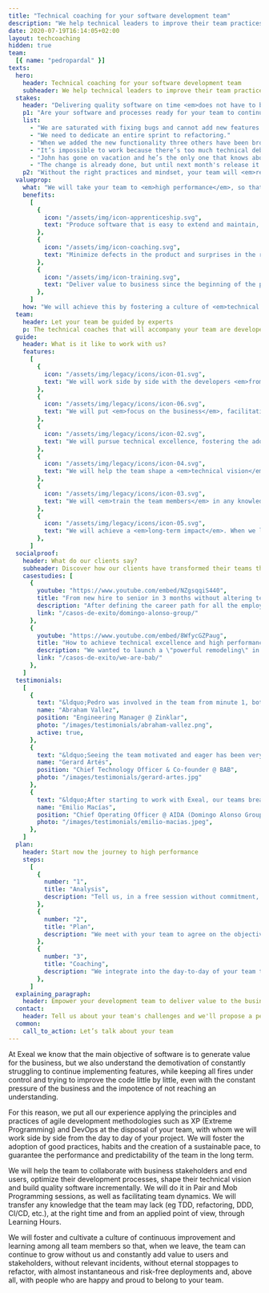 ```yaml
---
title: "Technical coaching for your software development team"
description: "We help technical leaders to improve their team practices to accelerate software delivery and eliminate bugs."
date: 2020-07-19T16:14:05+02:00
layout: techcoaching
hidden: true
team:
  [{ name: "pedropardal" }]
texts:
  hero:
    header: Technical coaching for your software development team
    subheader: We help technical leaders to improve their team practices to accelerate software delivery and eliminate bugs.
  stakes:
    header: "Delivering quality software on time <em>does not have to be painful</em>."
    p1: "Are your software and processes ready for your team to continuously deliver value, meeting deadlines? Or instead you can hear things like..."
    list:
      - "We are saturated with fixing bugs and cannot add new features."
      - "We need to dedicate an entire sprint to refactoring."
      - "When we added the new functionality three others have been broken."
      - "It’s impossible to work because there’s too much technical debt."
      - "John has gone on vacation and he’s the only one that knows about this topic."
      - "The change is already done, but until next month's release it won’t reach production."
    p2: "Without the right practices and mindset, your team will <em>remain slow, drowned with issues and frustrated</em>."
  valueprop:
    what: "We will take your team to <em>high performance</em>, so that they will be able to…"
    benefits:
      [
        {
          icon: "/assets/img/icon-apprenticeship.svg",
          text: "Produce software that is easy to extend and maintain, delivered to market on time.",
        },
        {
          icon: "/assets/img/icon-coaching.svg",
          text: "Minimize defects in the product and surprises in the releases.",
        },
        {
          icon: "/assets/img/icon-training.svg",
          text: "Deliver value to business since the beginning of the project and constantly",
        },
      ]
    how: "We will achieve this by fostering a culture of <em>technical excellence</em>, <em>collaboration</em> and <em>continuous improvement</em>."
  team:
    header: Let your team be guided by experts
    p: The technical coaches that will accompany your team are developers and technical leaders with broad experience working in high-performance teams.
  guide:
    header: What is it like to work with us?
    features:
      [
        {
          icon: "/assets/img/legacy/icons/icon-01.svg",
          text: "We will work side by side with the developers <em>from the trenches</em> of your project, with Pair/Mob programming sessions.",
        },
        {
          icon: "/assets/img/legacy/icons/icon-06.svg",
          text: "We will put <em>focus on the business</em>, facilitating collaboration between developers and stakeholders to continuously deliver value.",
        },
        {
          icon: "/assets/img/legacy/icons/icon-02.svg",
          text: "We will pursue technical excellence, fostering the adoption of <em>best technical practices</em> (such as Agile, XP, DevOps) and habits aimed at adopting a sustainable pace.",
        },
        {
          icon: "/assets/img/legacy/icons/icon-04.svg",
          text: "We will help the team shape a <em>technical vision</em> that enables business innovation.",
        },
        {
          icon: "/assets/img/legacy/icons/icon-03.svg",
          text: "We will <em>train the team members</em> in any knowledge and skills that they may be lacking, at the right time and from a practical point of view, through Learning Hours.",
        },
        {
          icon: "/assets/img/legacy/icons/icon-05.svg",
          text: "We will achieve a <em>long-term impact</em>. When we leave, the achieved culture and mindset shifts will last.",
        },
      ]
  socialproof:
    header: What do our clients say?
    subheader: Discover how our clients have transformed their teams thanks to our coaching and training services
    casestudies: [
      {
        youtube: "https://www.youtube.com/embed/NZgsqqiS440",
        title: "From new hire to senior in 3 months without altering team productivity",
        description: "After defining the career path for all the employees of AIDA's engineering department, they identify the need of finding mid level talent to incorporate to their teams.",
        link: "/casos-de-exito/domingo-alonso-group/"
      },
      {
        youtube: "https://www.youtube.com/embed/8WfycGZPaug",
        title: "How to achieve technical excellence and high performance in 3 months",
        description: "We wanted to launch a \"powerful remodeling\" in our product development and it was necessary for our team to learn new skills and get training.",
        link: "/casos-de-exito/we-are-bab/"
      },
    ]
  testimonials:
    [
      {
        text: "&ldquo;Pedro was involved in the team from minute 1, both in the product and in the technical part, being a key player in the great systemic improvement that the team experienced, helping not only in technical details but also in interactions, relationships and other team dynamics.&rdquo;",
        name: "Abraham Vallez",
        position: "Engineering Manager @ Zinklar",
        photo: "/images/testimonials/abraham-vallez.png",
        active: true,
      },
      {
        text: "&ldquo;Seeing the team motivated and eager has been very positive. The team wins, the company wins, and the employees also win on a personal level, since they get extra learning and training that has a very positive return.&rdquo;",
        name: "Gerard Artés",
        position: "Chief Technology Officer & Co-founder @ BAB",
        photo: "/images/testimonials/gerard-artes.jpg"
      },
      {
        text: "&ldquo;After starting to work with Exeal, our teams breathe learning, questions, readings... The main success is to retain our professionals and help them grow.&rdquo;",
        name: "Emilio Macías",
        position: "Chief Operating Officer @ AIDA (Domingo Alonso Group)",
        photo: "/images/testimonials/emilio-macias.jpeg",
      },
    ]
  plan:
    header: Start now the journey to high performance
    steps:
      [
        {
          number: "1",
          title: "Analysis",
          description: "Tell us, in a free session without commitment, what are the challenges and needs of your team.",
        },
        {
          number: "2",
          title: "Plan",
          description: "We meet with your team to agree on the objectives, content and format of the coaching.",
        },
        {
          number: "3",
          title: "Coaching",
          description: "We integrate into the day-to-day of your team to enhance their technical practices.",
        },
      ]
  explaining_paragraph:
    header: Empower your development team to deliver value to the business
  contact:
    header: Tell us about your team's challenges and we'll propose a personalized plan for them.
  common:
    call_to_action: Let’s talk about your team
---
```


At Exeal we know that the main objective of software is to generate value for the business, but we also understand the demotivation of constantly struggling to continue implementing features, while keeping all fires under control and trying to improve the code little by little, even with the constant pressure of the business and the impotence of not reaching an understanding.

For this reason, we put all our experience applying the principles and practices of agile development methodologies such as XP (Extreme Programming) and DevOps at the disposal of your team, with whom we will work side by side from the day to day of your project. We will foster the adoption of good practices, habits and the creation of a sustainable pace, to guarantee the performance and predictability of the team in the long term.

We will help the team to collaborate with business stakeholders and end users, optimize their development processes, shape their technical vision and build quality software incrementally. We will do it in Pair and Mob Programming sessions, as well as facilitating team dynamics. We will transfer any knowledge that the team may lack (eg TDD, refactoring, DDD, CI/CD, etc.), at the right time and from an applied point of view, through Learning Hours.

We will foster and cultivate a culture of continuous improvement and learning among all team members so that, when we leave, the team can continue to grow without us and constantly add value to users and stakeholders, without relevant incidents, without eternal stoppages to refactor, with almost instantaneous and risk-free deployments and, above all, with people who are happy and proud to belong to your team.
